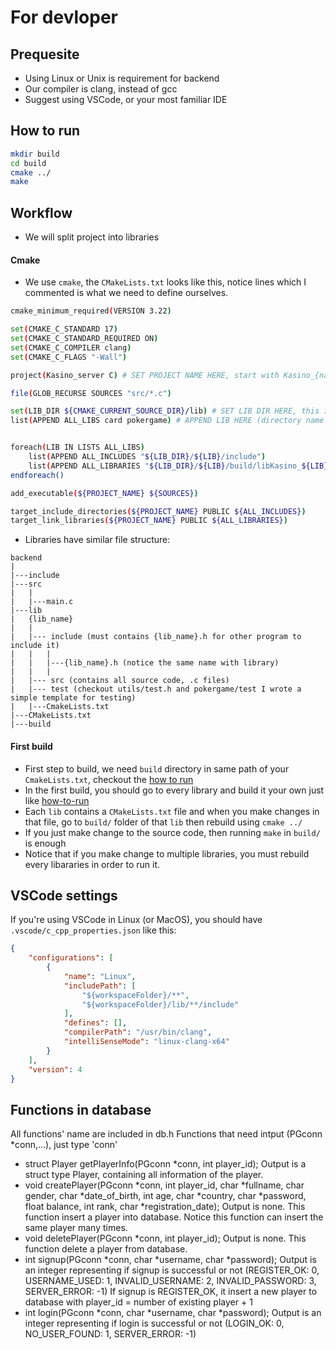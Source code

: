 # For devloper
## Prequesite
- Using Linux or Unix is requirement for backend
- Our compiler is clang, instead of gcc
- Suggest using VSCode, or your most familiar IDE 

## How to run
```sh
mkdir build
cd build
cmake ../
make
```

## Workflow
- We will split project into libraries

#### Cmake
- We use `cmake`, the `CMakeLists.txt` looks like this, notice lines which I commented is what we need to define ourselves.
```sh
cmake_minimum_required(VERSION 3.22)

set(CMAKE_C_STANDARD 17)
set(CMAKE_C_STANDARD_REQUIRED ON)
set(CMAKE_C_COMPILER clang)
set(CMAKE_C_FLAGS "-Wall")

project(Kasino_server C) # SET PROJECT NAME HERE, start with Kasino_{name}

file(GLOB_RECURSE SOURCES "src/*.c")

set(LIB_DIR ${CMAKE_CURRENT_SOURCE_DIR}/lib) # SET LIB DIR HERE, this is relative directory of "lib" folder from this Cmake dir 
list(APPEND ALL_LIBS card pokergame) # APPEND LIB HERE (directory name of lib)


foreach(LIB IN LISTS ALL_LIBS)
    list(APPEND ALL_INCLUDES "${LIB_DIR}/${LIB}/include")
    list(APPEND ALL_LIBRARIES "${LIB_DIR}/${LIB}/build/libKasino_${LIB}.a")
endforeach()

add_executable(${PROJECT_NAME} ${SOURCES})

target_include_directories(${PROJECT_NAME} PUBLIC ${ALL_INCLUDES})
target_link_libraries(${PROJECT_NAME} PUBLIC ${ALL_LIBRARIES})
```
- Libraries have similar file structure:

```
backend
|
|---include
|---src
|   |
|   |---main.c
|---lib
|   {lib_name}
|   |
|   |--- include (must contains {lib_name}.h for other program to include it)
|   |   |
|   |   |---{lib_name}.h (notice the same name with library)
|   |   |
|   |--- src (contains all source code, .c files)
|   |--- test (checkout utils/test.h and pokergame/test I wrote a simple template for testing)
|   |---CmakeLists.txt
|---CMakeLists.txt
|---build
```
#### First build
- First step to build, we need `build` directory in same path of your `CmakeLists.txt`, checkout the [how to run](#how-to-run)
- In the first build, you should go to every library and build it your own just like [how-to-run](#how-to-run)
- Each `lib` contains a `CMakeLists.txt` file and when you make changes in that file, go to `build/` folder of that `lib` then rebuild using `cmake ../`
- If you just make change to the source code, then running `make` in `build/` is enough
- Notice that if you make change to multiple libraries, you must rebuild every libararies in order to run it.



## VSCode settings
If you're using VSCode in Linux (or MacOS), you should have `.vscode/c_cpp_properties.json` like this:
```json
{
    "configurations": [
        {
            "name": "Linux",
            "includePath": [
                "${workspaceFolder}/**",
                "${workspaceFolder}/lib/**/include"
            ],
            "defines": [],
            "compilerPath": "/usr/bin/clang",
            "intelliSenseMode": "linux-clang-x64"
        }
    ],
    "version": 4
}
```

## Functions in database
All functions' name are included in db.h
Functions that need intput (PGconn *conn,...), just type 'conn'
- struct Player getPlayerInfo(PGconn *conn, int player_id);
  Output is a struct type Player, containing all information of the player.
- void createPlayer(PGconn *conn, int player_id, char *fullname, char gender, char *date_of_birth, int age, char *country, char *password, float balance, int rank, char *registration_date);
  Output is none.
  This function insert a player into database. Notice this function can insert the same player many times.
- void deletePlayer(PGconn *conn, int player_id);
  Output is none.
  This function delete a player from database.
- int signup(PGconn *conn, char *username, char *password);
  Output is an integer representing if signup is successful or not (REGISTER_OK: 0, USERNAME_USED: 1, INVALID_USERNAME: 2, INVALID_PASSWORD: 3, SERVER_ERROR: -1)
  If signup is REGISTER_OK, it insert a new player to database with player_id = number of existing player + 1
- int login(PGconn *conn, char *username, char *password);
  Output is an integer representing if login is successful or not (LOGIN_OK: 0, NO_USER_FOUND: 1, SERVER_ERROR: -1)
  
